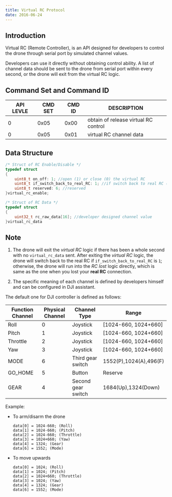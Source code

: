 ```yaml
---
title: Virtual RC Protocol 
date: 2016-06-24
---
```


## Introduction

Virtual RC (Remote Controller), is an API designed for developers to control the drone through serial port by simulated channel values.

Developers can use it directly without obtaining control ability. A list of channel data should be sent to the drone from serial port within every second, or the drone will exit from the virtual RC logic.

## Command Set and Command ID

|API LEVLE|CMD SET|CMD ID|DESCRIPTION|
|---------|-------|------|-----------|
|0|0x05|0x00|obtain of release virtual RC control|
|0|0x05|0x01|virtual RC channel data|


## Data Structure

```c
/* Struct of RC Enable/Disable */
typedef struct
{
    uint8_t on_off: 1; //open (1) or close (0) the virtual RC
    uint8_t if_switch_back_to_real_RC: 1; //if switch back to real RC (1) or run RC-lost logic directly (0)
    uint8_t reserved: 6; //reserved
}virtual_rc_enable;

/* Struct of RC Data */
typedef struct
{
    uint32_t rc_raw_data[16]; //developer designed channel value
}virtual_rc_data
```

## Note

1. The drone will exit the *virtual RC* logic if there has been a whole second with no `virtual_rc_data` sent. After exiting the *virtual RC* logic, the drone will switch back to the real RC if `if_switch_back_to_real_RC` is `1`; otherwise, the drone will run into the *RC lost* logic directly, which is same as the one when you lost your **real RC** connection.

2. The specific meaning of each channel is defined by developers himself and can be configured in DJI assistant.

The default one for DJI controller is defined as follows: 

|Function Channel|Physical Channel|Channel Type|Range|
|------|-------|-------|---|
|Roll|0|Joystick|[1024-660, 1024+660]|
|Pitch|1|Joystick|[1024-660, 1024+660]|
|Throttle|2|Joystick|[1024-660, 1024+660]|
|Yaw|3|Joystick|[1024-660, 1024+660]|
|MODE|6|Third gear switch|1552(P),1024(A),496(F)|
|GO_HOME|5|Button|Reserve|
|GEAR|4|Second gear switch|1684(Up),1324(Down)|

Example:
    
* To arm/disarm the drone
    
    ```
    data[0] = 1024-660; (Roll)
    data[1] = 1024-660; (Pitch)
    data[2] = 1024-660; (Throttle)
    data[3] = 1024+660; (Yaw)
    data[4] = 1324; (Gear)
    data[6] = 1552; (Mode)
    ```
    
* To move upwards
    
    ```
    data[0] = 1024; (Roll)
    data[1] = 1024; (Pitch)
    data[2] = 1024+660; (Throttle)
    data[3] = 1024; (Yaw)
    data[4] = 1324; (Gear)
    data[6] = 1552; (Mode)
    ```
